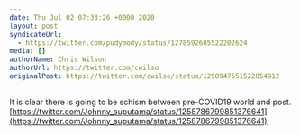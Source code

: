 ```yaml
---
date: Thu Jul 02 07:33:26 +0000 2020
layout: post
syndicateUrl:
  - https://twitter.com/pudymody/status/1278592605522202624
media: []
authorName: Chris Wilson
authorUrl: https://twitter.com/cwilso
originalPost: https://twitter.com/cwilso/status/1258947651522854912
---
```

It is clear there is going to be schism between pre-COVID19 world and post. [https://twitter.com/Johnny_suputama/status/1258786799851376641](https://twitter.com/Johnny_suputama/status/1258786799851376641)

